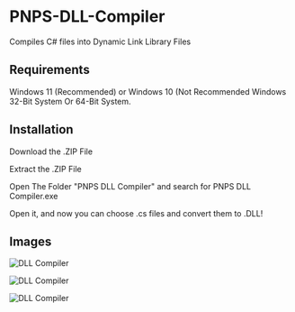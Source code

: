 # PNPS-DLL-Compiler
Compiles C# files into Dynamic Link Library Files

## Requirements

Windows 11 (Recommended) or Windows 10 (Not Recommended
Windows 32-Bit System Or 64-Bit System.

## Installation

Download the .ZIP File

Extract the .ZIP File

Open The Folder "PNPS DLL Compiler" and search for PNPS DLL Compiler.exe

Open it, and now you can choose .cs files and convert them to .DLL!

## Images

![DLL Compiler](https://i.ibb.co/Gv811nwT/PNPSDLLCompiler-Leak.png)

![DLL Compiler](https://i.ibb.co/CRBwg1f/PNPSDLLCompiler-Leak-2.png)

![DLL Compiler](https://i.ibb.co/tTCXXPZH/PNPSDLLCompiler-Leak-3.png)


